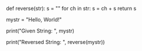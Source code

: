 def reverse(str):
    s = ""
    for ch in str:
        s = ch + s
    return s


mystr = "Hello, World!"

print("Given String: ", mystr)


print("Reversed String: ", reverse(mystr))
